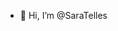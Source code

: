 - 👋 Hi, I’m @SaraTelles
<!---
SaraTelles/SaraTelles is a ✨ special ✨ repository because its `README.md` (this file) appears on your GitHub profile.
You can click the Preview link to take a look at your changes.
--->
